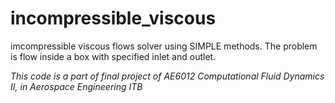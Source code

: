 # incompressible_viscous
imcompressible viscous flows solver using SIMPLE methods. The problem is flow inside a box with specified inlet and outlet.

_This code is a part of final project of AE6012 Computational Fluid Dynamics II, in Aerospace Engineering ITB_
